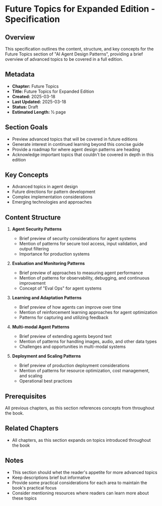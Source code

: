 # Future Topics for Expanded Edition - Specification

## Overview
This specification outlines the content, structure, and key concepts for the Future Topics section of "AI Agent Design Patterns", providing a brief overview of advanced topics to be covered in a full edition.

## Metadata
- **Chapter:** Future Topics
- **Title:** Future Topics for Expanded Edition
- **Created:** 2025-03-18
- **Last Updated:** 2025-03-18
- **Status:** Draft
- **Estimated Length:** ½ page

## Section Goals
- Preview advanced topics that will be covered in future editions
- Generate interest in continued learning beyond this concise guide
- Provide a roadmap for where agent design patterns are heading
- Acknowledge important topics that couldn't be covered in depth in this edition

## Key Concepts
- Advanced topics in agent design
- Future directions for pattern development
- Complex implementation considerations
- Emerging technologies and approaches

## Content Structure
1. **Agent Security Patterns**
   - Brief preview of security considerations for agent systems
   - Mention of patterns for secure tool access, input validation, and output filtering
   - Importance for production systems

2. **Evaluation and Monitoring Patterns**
   - Brief preview of approaches to measuring agent performance
   - Mention of patterns for observability, debugging, and continuous improvement
   - Concept of "Eval Ops" for agent systems

3. **Learning and Adaptation Patterns**
   - Brief preview of how agents can improve over time
   - Mention of reinforcement learning approaches for agent optimization
   - Patterns for capturing and utilizing feedback

4. **Multi-modal Agent Patterns**
   - Brief preview of extending agents beyond text
   - Mention of patterns for handling images, audio, and other data types
   - Challenges and opportunities in multi-modal systems

5. **Deployment and Scaling Patterns**
   - Brief preview of production deployment considerations
   - Mention of patterns for resource optimization, cost management, and scaling
   - Operational best practices

## Prerequisites
All previous chapters, as this section references concepts from throughout the book.

## Related Chapters
- All chapters, as this section expands on topics introduced throughout the book

## Notes
- This section should whet the reader's appetite for more advanced topics
- Keep descriptions brief but informative
- Provide some practical considerations for each area to maintain the book's practical focus
- Consider mentioning resources where readers can learn more about these topics